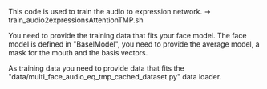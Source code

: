 This code is used to train the audio to expression network.
-> train_audio2expressionsAttentionTMP.sh

You need to provide the training data that fits your face model.
The face model is defined in "BaselModel", you need to provide the average model, a mask for the mouth and the basis vectors.

As training data you need to provide data that fits the "data/multi_face_audio_eq_tmp_cached_dataset.py" data loader.